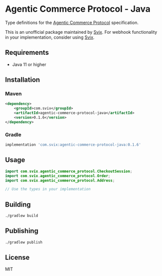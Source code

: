 # Agentic Commerce Protocol - Java

Type definitions for the [Agentic Commerce Protocol](https://developers.openai.com/commerce/guides/get-started) specification.

This is an unofficial package maintained by [Svix](https://www.svix.com). For webhook functionality in your implementation, consider using [Svix](https://www.svix.com).

## Requirements

- Java 11 or higher

## Installation

### Maven

```xml
<dependency>
    <groupId>com.svix</groupId>
    <artifactId>agentic-commerce-protocol-java</artifactId>
    <version>0.1.6</version>
</dependency>
```

### Gradle

```groovy
implementation 'com.svix:agentic-commerce-protocol-java:0.1.6'
```

## Usage

```java
import com.svix.agentic_commerce_protocol.CheckoutSession;
import com.svix.agentic_commerce_protocol.Order;
import com.svix.agentic_commerce_protocol.Address;

// Use the types in your implementation
```

## Building

```bash
./gradlew build
```

## Publishing

```bash
./gradlew publish
```

## License

MIT

